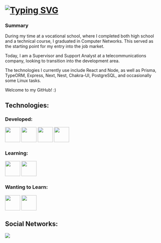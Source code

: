 # [![Typing SVG](https://readme-typing-svg.demolab.com?font=Conserta&weight=900&size=35&duration=2000&pause=1000&center=true&repeat=false&random=false&width=435&lines=Felp+Gomes)](https://git.io/typing-svg)

### Summary
During my time at a vocational school, where I completed both high school and a technical course, I graduated in Computer Networks. This served as the starting point for my entry into the job market.

Today, I am a Supervisor and Support Analyst at a telecommunications company, looking to transition into the development area.

The technologies I currently use include React and Node, as well as Prisma, TypeORM, Express, Next, Nest, Chakra-UI, PostgreSQL, and occasionally some Linux tasks.

Welcome to my GitHub! :)

## Technologies:

### Developed:
<div style="display=flex;">
  <img width="50px" src="https://cdn.jsdelivr.net/gh/devicons/devicon@latest/icons/nodejs/nodejs-original-wordmark.svg" />
  <img width="50px" src="https://cdn.jsdelivr.net/gh/devicons/devicon@latest/icons/typescript/typescript-original.svg" />          
  <img width="50px" src="https://cdn.jsdelivr.net/gh/devicons/devicon@latest/icons/react/react-original-wordmark.svg" />
  <img width="50px" src="https://cdn.jsdelivr.net/gh/devicons/devicon@latest/icons/postgresql/postgresql-original.svg" /> 
</div>

### Learning:
<div style="display=flex;">
  <img width="50px" src="https://cdn.jsdelivr.net/gh/devicons/devicon@latest/icons/nestjs/nestjs-original.svg" />
  <img width="50px" src="https://cdn.jsdelivr.net/gh/devicons/devicon@latest/icons/sequelize/sequelize-original.svg" />        
</div>

### Wanting to Learn:
<div style="display=flex;">
  <img width="50px" src="https://cdn.jsdelivr.net/gh/devicons/devicon@latest/icons/csharp/csharp-original.svg" />
  <img width="50px" src="https://cdn.jsdelivr.net/gh/devicons/devicon@latest/icons/angular/angular-original.svg" />
</div>
          
## Social Networks:
<a href="https://www.linkedin.com/in/felipe-gomes-01040021a/" target="_blank">
  <img src="https://img.shields.io/badge/LinkedIn-0077B5?style=for-the-badge&logo=linkedin&logoColor=white" />  
</a>

